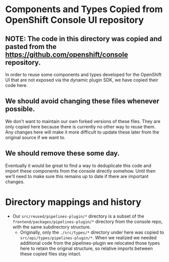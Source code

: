 # Components and Types Copied from OpenShift Console UI repository

## NOTE: The code in this directory was copied and pasted from the https://github.com/openshift/console repository.

In order to reuse some components and types developed for the OpenShift UI that are not exposed via the dynamic plugin SDK, we have copied their code here.

## We should avoid changing these files whenever possible.

We don't want to maintain our own forked versions of these files. They are only copied here because there is currently no other way to reuse them. Any changes here will make it more difficult to update these later from the original source if we want to.

## We should remove these some day.

Eventually it would be great to find a way to deduplicate this code and import these components from the console directly somehow. Until then we'll need to make sure this remains up to date if there are important changes.

# Directory mappings and history

- Our `src/reused/pipelines-plugin/*` directory is a subset of the `frontend/packages/pipelines-plugin/*` directory from the console repo, with the same subdirectory structure.
  - Originally, only the `./src/types/*` directory under here was copied to `src/api/types/pipelines-plugin/*`. When we realized we needed additional code from the pipelines-plugin we relocated those types here to retain the original structure, so relative imports between these copied files stay intact.
